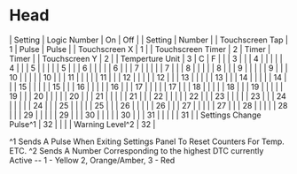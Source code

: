# Head

| Setting                 | Logic Number | On    | Off   |  | Setting         | Number |
| Touchscreen Tap         | 1            | Pulse | Pulse |  | Touchscreen X   | 1      |
| Touchscreen Timer       | 2            | Timer | Timer |  | Touchscreen Y   | 2      |
| Temperture Unit         | 3            | C     | F     |  |                 | 3      |
|                         | 4            |       |       |  |                 | 4      |
|                         | 5            |       |       |  |                 | 5      |
|                         | 6            |       |       |  |                 | 6      |
|                         | 7            |       |       |  |                 | 7      |
|                         | 8            |       |       |  |                 | 8      |
|                         | 9            |       |       |  |                 | 9      |
|                         | 10           |       |       |  |                 | 10     |
|                         | 11           |       |       |  |                 | 11     |
|                         | 12           |       |       |  |                 | 12     |
|                         | 13           |       |       |  |                 | 13     |
|                         | 14           |       |       |  |                 | 14     |
|                         | 15           |       |       |  |                 | 15     |
|                         | 16           |       |       |  |                 | 16     |
|                         | 17           |       |       |  |                 | 17     |
|                         | 18           |       |       |  |                 | 18     |
|                         | 19           |       |       |  |                 | 19     |
|                         | 20           |       |       |  |                 | 20     |
|                         | 21           |       |       |  |                 | 21     |
|                         | 22           |       |       |  |                 | 22     |
|                         | 23           |       |       |  |                 | 23     |
|                         | 24           |       |       |  |                 | 24     |
|                         | 25           |       |       |  |                 | 25     |
|                         | 26           |       |       |  |                 | 26     |
|                         | 27           |       |       |  |                 | 27     |
|                         | 28           |       |       |  |                 | 28     |
|                         | 29           |       |       |  |                 | 29     |
|                         | 30           |       |       |  |                 | 30     |
|                         | 31           |       |       |  |                 | 31     |
| Settings Change Pulse^1 | 32           |       |       |  | Warning Level^2 | 32     |


^1 Sends A Pulse When Exiting Settings Panel To Reset Counters For Temp. ETC.
^2 Sends A Number Corresponding to the highest DTC currently Active -- 1 - Yellow 2, Orange/Amber, 3 - Red